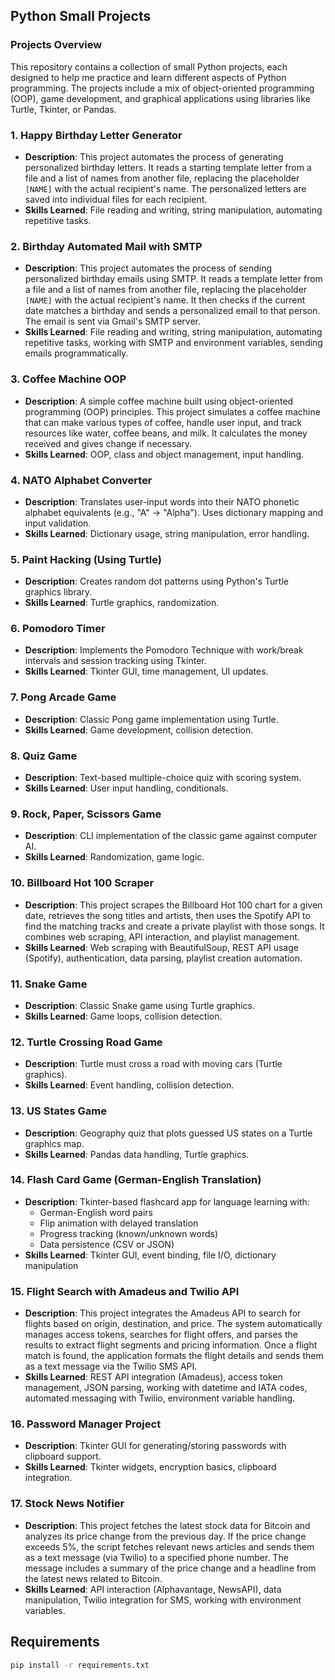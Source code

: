 ## **Python Small Projects**  

### **Projects Overview**  

This repository contains a collection of small Python projects, each designed to help me practice and learn different aspects of Python programming. The projects include a mix of object-oriented programming (OOP), game development, and graphical applications using libraries like Turtle, Tkinter, or Pandas.  

### **1. Happy Birthday Letter Generator**  
- **Description**: This project automates the process of generating personalized birthday letters. It reads a starting template letter from a file and a list of names from another file, replacing the placeholder `[NAME]` with the actual recipient's name. The personalized letters are saved into individual files for each recipient.  
- **Skills Learned**: File reading and writing, string manipulation, automating repetitive tasks.  

### **2. Birthday Automated Mail with SMTP**  
- **Description**: This project automates the process of sending personalized birthday emails using SMTP. It reads a template letter from a file and a list of names from another file, replacing the placeholder `[NAME]` with the actual recipient's name. It then checks if the current date matches a birthday and sends a personalized email to that person. The email is sent via Gmail's SMTP server.  
- **Skills Learned**: File reading and writing, string manipulation, automating repetitive tasks, working with SMTP and environment variables, sending emails programmatically.  

### **3. Coffee Machine OOP**  
- **Description**: A simple coffee machine built using object-oriented programming (OOP) principles. This project simulates a coffee machine that can make various types of coffee, handle user input, and track resources like water, coffee beans, and milk. It calculates the money received and gives change if necessary.  
- **Skills Learned**: OOP, class and object management, input handling.  

### **4. NATO Alphabet Converter**  
- **Description**: Translates user-input words into their NATO phonetic alphabet equivalents (e.g., "A" → "Alpha"). Uses dictionary mapping and input validation.  
- **Skills Learned**: Dictionary usage, string manipulation, error handling.  

### **5. Paint Hacking (Using Turtle)**  
- **Description**: Creates random dot patterns using Python's Turtle graphics library.  
- **Skills Learned**: Turtle graphics, randomization.  

### **6. Pomodoro Timer**  
- **Description**: Implements the Pomodoro Technique with work/break intervals and session tracking using Tkinter.  
- **Skills Learned**: Tkinter GUI, time management, UI updates.  

### **7. Pong Arcade Game**  
- **Description**: Classic Pong game implementation using Turtle.  
- **Skills Learned**: Game development, collision detection.  

### **8. Quiz Game**  
- **Description**: Text-based multiple-choice quiz with scoring system.  
- **Skills Learned**: User input handling, conditionals.  

### **9. Rock, Paper, Scissors Game**  
- **Description**: CLI implementation of the classic game against computer AI.  
- **Skills Learned**: Randomization, game logic.  

### **10. Billboard Hot 100 Scraper**
- **Description**: This project scrapes the Billboard Hot 100 chart for a given date, retrieves the song titles and artists, then uses the Spotify API to find the matching tracks and create a private playlist with those songs. It combines web scraping, API interaction, and playlist management.  
- **Skills Learned**: Web scraping with BeautifulSoup, REST API usage (Spotify), authentication, data parsing, playlist creation automation.

### **11. Snake Game**  
- **Description**: Classic Snake game using Turtle graphics.  
- **Skills Learned**: Game loops, collision detection.  

### **12. Turtle Crossing Road Game**  
- **Description**: Turtle must cross a road with moving cars (Turtle graphics).  
- **Skills Learned**: Event handling, collision detection.  

### **13. US States Game**  
- **Description**: Geography quiz that plots guessed US states on a Turtle graphics map.  
- **Skills Learned**: Pandas data handling, Turtle graphics.  

### **14. Flash Card Game (German-English Translation)**  
- **Description**: Tkinter-based flashcard app for language learning with:  
  - German-English word pairs  
  - Flip animation with delayed translation  
  - Progress tracking (known/unknown words)  
  - Data persistence (CSV or JSON)  
- **Skills Learned**: Tkinter GUI, event binding, file I/O, dictionary manipulation  

### **15. Flight Search with Amadeus and Twilio API**  
- **Description**: This project integrates the Amadeus API to search for flights based on origin, destination, and price. The system automatically manages access tokens, searches for flight offers, and parses the results to extract flight segments and pricing information. Once a flight match is found, the application formats the flight details and sends them as a text message via the Twilio SMS API.  
- **Skills Learned**: REST API integration (Amadeus), access token management, JSON parsing, working with datetime and IATA codes, automated messaging with Twilio, environment variable handling.

### **16. Password Manager Project**  
- **Description**: Tkinter GUI for generating/storing passwords with clipboard support.  
- **Skills Learned**: Tkinter widgets, encryption basics, clipboard integration.  

### **17. Stock News Notifier**  
- **Description**: This project fetches the latest stock data for Bitcoin and analyzes its price change from the previous day. If the price change exceeds 5%, the script fetches relevant news articles and sends them as a text message (via Twilio) to a specified phone number. The message includes a summary of the price change and a headline from the latest news related to Bitcoin.  
- **Skills Learned**: API interaction (Alphavantage, NewsAPI), data manipulation, Twilio integration for SMS, working with environment variables.  

## **Requirements**  
```sh
pip install -r requirements.txt
